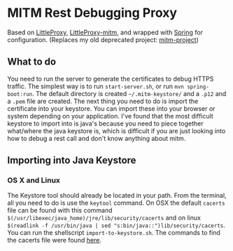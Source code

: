 # MITM Rest Debugging Proxy

Based on [LittleProxy](https://github.com/adamfisk/LittleProxy), [LittleProxy-mitm](https://github.com/ganskef/LittleProxy-mitm), and wrapped with [Spring](https://spring.io/) for configuration. (Replaces my old deprecated project: [mitm-project](https://github.com/paul-nelson-baker/mitm-project))

## What to do
You need to run the server to generate the certificates to debug HTTPS traffic. The simplest way is to run `start-server.sh`, or run `mvn spring-boot:run`. The default directory is created `~/.mitm-keystore/` and a `.p12` and a `.pem` file are created. The next thing you need to do is import the certificate into your keystore. You can import these into your browser or system depending on your application. I've found that the most difficult keystore to import into is java's because you need to piece together what/where the java keystore is, which is difficult if you are just looking into how to debug a rest call and don't know anything about mitm.

## Importing into Java Keystore
### OS X and Linux
The Keystore tool should already be located in your path. From the terminal, all you need to do is use the `keytool` command. On OSX the default `cacerts` file can be found with this command `$(/usr/libexec/java_home)/jre/lib/security/cacerts` and on linux `$(readlink -f /usr/bin/java | sed "s:bin/java::")lib/security/cacerts`. You can run the shellscript `import-to-keystore.sh`. The commands to find the cacerts file were found [here](https://stackoverflow.com/a/11937940/1478636).
